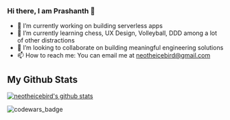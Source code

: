 ### Hi there, I am Prashanth 👋

- 🔭 I’m currently working on building serverless apps
- 🌱 I’m currently learning chess, UX Design, Volleyball, DDD among a lot of other distractions
- 👯 I’m looking to collaborate on building meaningful engineering solutions
- 📫 How to reach me: You can email me at neotheicebird@gmail.com

## My Github Stats

[![neotheicebird's github stats](https://github-readme-stats.vercel.app/api?username=neotheicebird&count_private=true&show_icons=true)](https://github.com/neotheicebird/github-readme-stats)

![codewars_badge](https://www.codewars.com/users/neotheicebird/badges/large)

